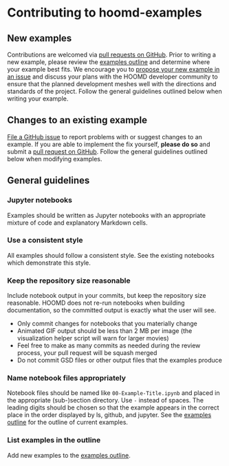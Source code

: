 # Contributing to hoomd-examples

## New examples

Contributions are welcomed via [pull requests on GitHub](https://github.com/glotzerlab/hoomd-examples/pulls).
Prior to writing a new example, please review the [examples outline](README.md) and determine where your example best fits.
We encourage you to [propose your new example in an issue](https://github.com/glotzerlab/hoomd-examples/issues/new?assignees=&labels=&template=new_example.md&title=)
and discuss your plans with the HOOMD developer community to ensure that the planned development meshes well with the directions and standards of the project.
Follow the general guidelines outlined below when writing your example.

## Changes to an existing example

[File a GitHub issue](https://github.com/glotzerlab/hoomd-examples/issues/new?assignees=&labels=&template=bug_report.md&title=)
to report problems with or suggest changes to an example. If you are able to implement the fix yourself, **please do so**
and submit a [pull request on GitHub](https://github.com/glotzerlab/hoomd-examples/pulls). Follow the general guidelines
outlined below when modifying examples.

## General guidelines

### Jupyter notebooks

Examples should be written as Jupyter notebooks with an appropriate mixture of code and explanatory Markdown cells.

### Use a consistent style

All examples should follow a consistent style. See the existing notebooks which demonstrate this style.

### Keep the repository size reasonable

Include notebook output in your commits, but keep the repository size reasonable. HOOMD does not re-run notebooks when
building documentation, so the committed output is exactly what the user will see.

* Only commit changes for notebooks that you materially change
* Animated GIF output should be less than 2 MB per image (the visualization helper script will warn for larger movies)
* Feel free to make as many commits as needed during the review process, your pull request will be squash merged
* Do not commit GSD files or other output files that the examples produce

### Name notebook files appropriately

Notebook files should be named like `00-Example-Title.ipynb` and placed in the appropriate (sub-)section directory.
Use `-` instead of spaces. The leading digits should be chosen so that the example appears in the correct place in
the order displayed by ls, github, and jupyter. See the [examples outline](README.md) for the outline of current examples.

### List examples in the outline

Add new examples to the [examples outline](README.md).
